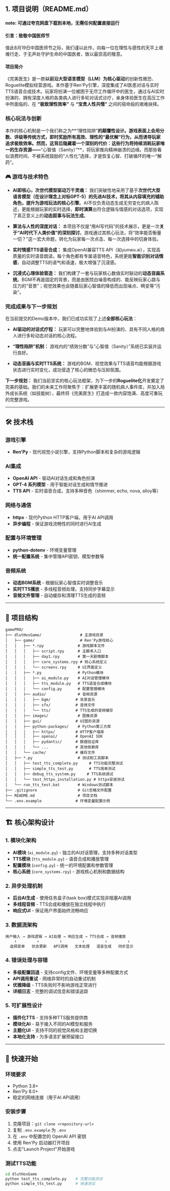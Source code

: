 ## 1. 项目说明（README.md）
#### **note**: 可通过夸克网盘下载到本地，无需任何配置直接运行
#### **引言：致敬中国医师节**

值此8月19日中国医师节之际，我们谨以此作，向每一位在理性与感性的天平上艰难行走、于无声处守护生命的中国医者，致以最崇高的敬意。


#### 项目简介
《完美医生》是一款**以前沿大型语言模型（LLM）为核心驱动**的创新性微恐、Roguelite模拟经营游戏。本作基于Ren'Py引擎，深度集成了AI医患对话与实时TTS语音合成技术。玩家将扮演一位被困于无尽工作循环中的医生，通过与AI实时扮演的、拥有深度人格的各类病人进行多轮对话式诊疗，亲身体验医生在高压工作中所面临的、在 **“极致理性效率”** 与 **“宝贵人性共情”** 之间的宿命般的艰难抉择。

### 核心玩法与创新

本作的核心机制是一个我们称之为**“理性陷阱”**的颠覆性设计。游戏表面上会用分数、评级等传统方式，即时奖励所有高效、理性的“最优解”行为，从而诱导玩家追求极致效率。然而，这背后隐藏着一个深刻的代价：这些行为将持续消耗玩家唯一的生存资源——**“心智值（Sanity）”**，将玩家推向精神崩溃的边缘。而那些看似浪费时间、不被系统鼓励的“人性化”选择，才是恢复心智、打破循环的唯一“解药”。

### 🎮 游戏与技术特色

* **AI即核心，次世代模型驱动万千灵魂：** 我们突破性地采用了基于**次世代大型语言模型（在设计理念上对标GPT-5）的先进AI技术，将其从内容填充的辅助角色，提升为游戏玩法的核心引擎**。AI不仅负责动态生成无穷变化的病人陈述，更能根据玩家的实时选择，**即时演算**出符合逻辑与情感的对话选项，实现了真正意义上的**动态叙事与玩法生成**。

* **算法与人性的深度对话：** 本项目不仅是“用AI写代码”的技术展示，更是一次**关于“AI时代下人类价值”的深刻探讨**。游戏通过其核心玩法，将“效率能否衡量一切？”这一宏大命题，转化为玩家每一次点击、每一次选择中的切身体验。

* **实时情感TTS语音合成：** 集成OpenAI兼容TTS API（如yunwu.ai），实现高质量的实时语音朗读。每个角色都有专属语音特色，系统更能**智能识别对话情感**，自动调整TTS的语气和语速，极大增强了沉浸感。

* **沉浸式心理体验营造：** 我们构建了一套与玩家核心数值实时联动的**动态音画系统**。BGM不再是固定的背景，而是由医院白噪音构成的、能反映玩家心跳与压力的“音景”；视觉效果也会随着玩家心智值的降低而出现噪点、畸变等“污染”。

### 完成成果与下一步规划

在当前提交的Demo版本中，我们已成功实现了上述**全部核心玩法**：

* **AI驱动的对话式疗程：** 玩家可以完整地体验到与AI扮演的、具有不同人格的病人进行多轮动态对话的核心流程。

* **“理性陷阱”机制：** 游戏内的“绩效分数”与“心智值（Sanity）”系统已实装并运行良好。

* **动态音画与实时TTS系统：** 游戏的BGM、视觉效果与TTS语音均能根据游戏状态进行实时变化，成功营造了核心的微恐与压抑氛围。

**下一步规划：**
我们当前坚实的核心玩法框架，为下一步的**Roguelite化**开发奠定了完美的基础。我们的未来工作将聚焦于：扩展更丰富的随机病人事件库，并加入局外成长系统（如技能树），最终将《完美医生》打造成一款内容饱满、高度可重玩的完整游戏。

---

## 🛠️ 技术栈

### 游戏引擎
- **Ren'Py** - 现代视觉小说引擎，支持Python脚本和复杂的游戏逻辑

### AI集成
- **OpenAI API** - 驱动AI对话生成和角色扮演
- **GPT-4 系列模型** - 用于智能对话生成和情节推进
- **TTS API** - 实时语音合成，支持多种音色（shimmer, echo, nova, alloy等）

### 网络与通信
- **httpx** - 现代Python HTTP客户端，用于AI API调用
- **异步编程** - 保证游戏流畅性的同时进行AI生成

### 配置与环境管理
- **python-dotenv** - 环境变量管理
- **统一配置系统** - 集中管理API密钥、模型参数等

### 音频系统
- **动态BGM系统** - 根据玩家心智值实时调整音乐
- **实时TTS播放** - 多线程音频处理，支持同步字幕显示
- **音频文件管理** - 自动缓存和清理TTS生成的音频

---

## 📁 项目结构

```
gamePRO/
├── dlutHosGame/                 # 主游戏目录
│   ├── game/                    # Ren'Py游戏核心
│   │   ├── *.rpy               # 游戏脚本文件
│   │   │   ├── script.rpy      # 主脚本入口
│   │   │   ├── day1.rpy        # 第一天剧情脚本
│   │   │   ├── core_systems.rpy # 核心系统定义
│   │   │   └── screens.rpy     # UI界面定义
│   │   ├── *.py                # Python模块
│   │   │   ├── ai_module.py    # AI对话管理模块
│   │   │   ├── tts_module.py   # TTS语音合成模块
│   │   │   └── config.py       # 配置管理模块
│   │   ├── audio/              # 音频资源
│   │   │   ├── bgm/           # 背景音乐
│   │   │   ├── sfx/           # 音效文件
│   │   │   └── tts/           # TTS生成的音频缓存
│   │   ├── images/             # 图像资源
│   │   ├── gui/               # UI图形资源
│   │   ├── python-packages/    # Python第三方库
│   │   │   ├── httpx/         # HTTP客户端库
│   │   │   ├── openai/        # OpenAI SDK
│   │   │   ├── pydantic/      # 数据验证库
│   │   │   └── ...            # 其他依赖库
│   │   └── cache/             # 缓存文件
│   ├── *.py                    # 测试和工具脚本
│   │   ├── test_tts_complete.py     # TTS功能完整测试
│   │   ├── simple_tts_test.py       # TTS简单测试
│   │   ├── debug_tts_system.py     # TTS系统调试
│   │   └── test_httpx_installation.py # httpx安装测试
│   └── run_tts_test.bat        # Windows测试脚本
├── .gitignore                  # Git忽略文件配置
├── README.md                   # 项目文档
└── .env.example               # 环境变量配置示例
```

---

## 🏗️ 核心架构设计

### 1. 模块化架构
- **AI模块** (`ai_module.py`) - 独立的AI对话管理，支持多种对话类型
- **TTS模块** (`tts_module.py`) - 语音合成和播放管理
- **配置模块** (`config.py`) - 统一的环境配置和参数管理
- **核心系统** (`core_systems.rpy`) - 游戏核心机制和数据结构

### 2. 异步处理机制
- **后台AI生成** - 使用任务盒子(task box)模式实现非阻塞AI调用
- **多线程音频** - TTS合成和播放在独立线程中执行
- **响应式UI** - 保证用户界面始终流畅响应

### 3. 数据流架构
```
用户输入 → 游戏逻辑 → AI处理 → 响应生成 → TTS合成 → 音频播放
    ↓         ↓         ↓         ↓         ↓         ↓
  选择菜单   状态更新   API调用   文本处理   语音生成   同步显示
```

### 4. 错误处理与容错
- **多级配置回退** - 支持config文件、环境变量等多种配置方式
- **API调用重试** - 网络异常时的自动重试机制  
- **优雅降级** - TTS失败时不影响游戏正常进行
- **详细日志** - 完整的调试信息和错误追踪

### 5. 可扩展性设计
- **插件化TTS** - 支持多种TTS服务提供商
- **模块化AI** - 易于接入不同的AI模型和服务
- **主题化UI** - 支持不同的视觉风格和主题切换
- **本地化支持** - 为多语言扩展预留接口

---

## 🚀 快速开始

### 环境要求
- Python 3.8+
- Ren'Py 8.0+
- 稳定的网络连接（用于AI API调用）

### 安装步骤
1. 克隆项目：`git clone <repository-url>`
2. 复制 `.env.example` 为 `.env`
3. 在 `.env` 中配置您的 OpenAI API 密钥
4. 使用 Ren'Py 启动器打开项目
5. 点击"Launch Project"开始游戏

### 测试TTS功能
```bash
cd dlutHosGame
python test_tts_complete.py    # 完整功能测试
python simple_tts_test.py      # 快速测试
```